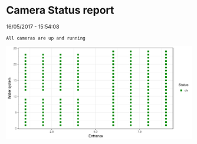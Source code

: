 Camera Status report
================
16/05/2017 - 15:54:08

    All cameras are up and running

![](camreport_files/figure-markdown_github/unnamed-chunk-2-1.png)
